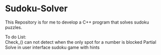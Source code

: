 # Sudoku-Solver

This Repository is for me to develop a C++ program that solves sudoku puzzles.

To do List:  
	Check_() can not detect when the only spot for a number is blocked
	Partial Solve in user interface
	sudoku game with hints
